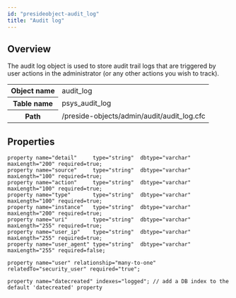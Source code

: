 ```yaml
---
id: "presideobject-audit_log"
title: "Audit log"
---
```


## Overview


The audit log object is used to store audit trail logs that are triggered by user actions in the administrator (or any other actions you wish to track).

<div class="table-responsive"><table class="table table-condensed"><tr><th>Object name</th><td>  audit_log</td></tr><tr><th>Table name</th><td>  psys_audit_log</td></tr><tr><th>Path</th><td>  /preside-objects/admin/audit/audit_log.cfc</td></tr></table></div>

## Properties


```luceescript
property name="detail"     type="string"  dbtype="varchar" maxLength="200" required=true;
property name="source"     type="string"  dbtype="varchar" maxLength="100" required=true;
property name="action"     type="string"  dbtype="varchar" maxLength="100" required=true;
property name="type"       type="string"  dbtype="varchar" maxLength="100" required=true;
property name="instance"   type="string"  dbtype="varchar" maxLength="200" required=true;
property name="uri"        type="string"  dbtype="varchar" maxLength="255" required=true;
property name="user_ip"    type="string"  dbtype="varchar" maxLength="255" required=true;
property name="user_agent" type="string"  dbtype="varchar" maxLength="255" required=false;

property name="user" relationship="many-to-one" relatedTo="security_user" required="true";

property name="datecreated" indexes="logged"; // add a DB index to the default 'datecreated' property
```